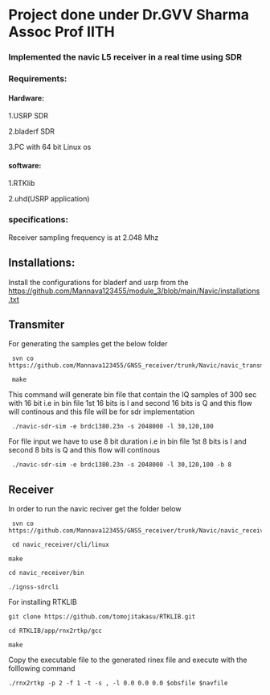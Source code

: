 # Project done under Dr.GVV Sharma Assoc Prof IITH

### Implemented the navic L5 receiver in a real time using SDR

### Requirements: 

#### Hardware:
1.USRP SDR

2.bladerf SDR

3.PC with 64 bit Linux os

#### software:

1.RTKlib

2.uhd(USRP application)


### specifications:

Receiver sampling frequency is at 2.048 Mhz


## Installations:

Install the configurations for bladerf and usrp from the https://github.com/Mannava123455/module_3/blob/main/Navic/installations.txt

## Transmiter

For generating the samples get the below folder

```
 svn co https://github.com/Mannava123455/GNSS_receiver/trunk/Navic/navic_transmiter
```

```
 make
```

This command will generate bin file that contain the IQ samples of 300 sec with 16 bit  i.e in bin file 1st 16 bits is I and second 16 bits is Q and this flow will continous and this file will be for sdr implementation

```
 ./navic-sdr-sim -e brdc1380.23n -s 2048000 -l 30,120,100
```

For file input we have to use 8 bit duration i.e in bin file 1st 8 bits is I and second 8 bits is Q and this flow will continous
```
 ./navic-sdr-sim -e brdc1380.23n -s 2048000 -l 30,120,100 -b 8  

```
## Receiver

In order to run the navic reciver get the folder below

```
 svn co https://github.com/Mannava123455/GNSS_receiver/trunk/Navic/navic_receiver
```
```
 cd navic_receiver/cli/linux
```

```
make
```
```
cd navic_receiver/bin
```

```
./ignss-sdrcli
```
For installing RTKLIB 
```
git clone https://github.com/tomojitakasu/RTKLIB.git
```
```
cd RTKLIB/app/rnx2rtkp/gcc
```
```
make
```
Copy the executable file to the generated rinex file and execute with the folllowing command

```
./rnx2rtkp -p 2 -f 1 -t -s , -l 0.0 0.0 0.0 $obsfile $navfile 
```
